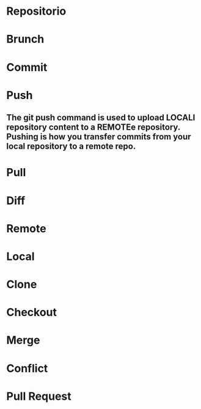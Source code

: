 # Repositorio
# Brunch
# Commit
# Push
## The git push command is used to upload LOCALl repository content to a REMOTEe repository. Pushing is how you transfer commits from your local repository to a remote repo.
# Pull
# Diff
# Remote
# Local
# Clone
# Checkout
# Merge
# Conflict
# Pull Request

